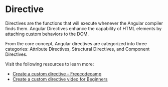 # Directive

Directives are the functions that will execute whenever the Angular compiler finds them. Angular Directives enhance the capability of HTML elements by attaching custom behaviors to the DOM.

From the core concept, Angular directives are categorized into three categories: Attribute Directives, Structural Directives, and Component Directives.

Visit the following resources to learn more:

- [Create a custom directive - Freecodecamp](https://www.freecodecamp.org/news/angular-directives-learn-how-to-use-or-create-custom-directives-in-angular-c9b133c24442/)
- [Create a custom directive video for Beginners](https://www.youtube.com/watch?v=AoN56g6UAsE)
